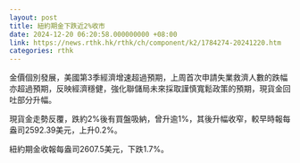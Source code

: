 ```yaml
---
layout: post
title: 紐約期金下跌近2%收市
date: 2024-12-20 06:20:58.000000000 +08:00
link: https://news.rthk.hk/rthk/ch/component/k2/1784274-20241220.htm
categories: rthk
---
```


金價個別發展，美國第3季經濟增速超過預期，上周首次申請失業救濟人數的跌幅亦超過預期，反映經濟穩健，強化聯儲局未來採取謹慎寬鬆政策的預期，現貨金回吐部分升幅。

現貨金走勢反覆，跌約2%後有買盤吸納，曾升逾1%，其後升幅收窄，較早時報每盎司2592.39美元，上升0.2%。

紐約期金收報每盎司2607.5美元，下跌1.7%。
